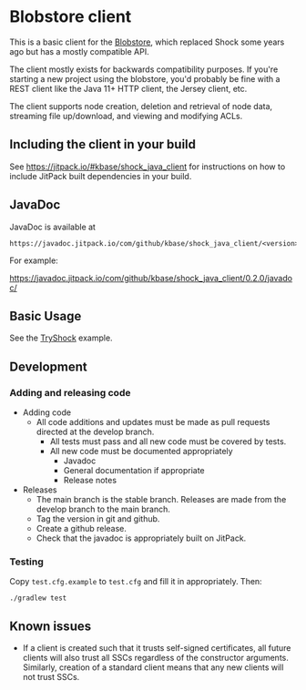 # Blobstore client

This is a basic client for the [Blobstore](https://github.com/kbase/blobstore), which replaced
Shock some years ago but has a mostly compatible API.

The client mostly exists for backwards compatibility purposes. If you're starting a new project
using the blobstore, you'd probably be fine with a REST client like the Java 11+ HTTP client,
the Jersey client, etc.

The client supports node creation, deletion and retrieval of node data,
streaming file up/download, and viewing and modifying ACLs.

## Including the client in your build

See https://jitpack.io/#kbase/shock_java_client for instructions on how to include JitPack
built dependencies in your build.

## JavaDoc

JavaDoc is available at
```
https://javadoc.jitpack.io/com/github/kbase/shock_java_client/<version>/javadoc/
```

For example:

https://javadoc.jitpack.io/com/github/kbase/shock_java_client/0.2.0/javadoc/


## Basic Usage

See the [TryShock](src/test/java/us/kbase/test/shock/client/TryShock.java) example.

## Development

### Adding and releasing code

* Adding code
  * All code additions and updates must be made as pull requests directed at the develop branch.
    * All tests must pass and all new code must be covered by tests.
    * All new code must be documented appropriately
      * Javadoc
      * General documentation if appropriate
      * Release notes
* Releases
  * The main branch is the stable branch. Releases are made from the develop branch to the main
    branch.
  * Tag the version in git and github.
  * Create a github release.
  * Check that the javadoc is appropriately built on JitPack.

### Testing

Copy `test.cfg.example` to `test.cfg` and fill it in appropriately. Then:

```
./gradlew test
```

## Known issues

* If a client is created such that it trusts self-signed certificates, all
  future clients will also trust all SSCs regardless of the constructor
  arguments. Similarly, creation of a standard client means that any new
  clients will not trust SSCs. 
